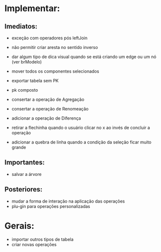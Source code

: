 # Implementar:

## Imediatos: 

- exceção com operadores pós leftJoin
- não permitir criar aresta no sentido inverso
- dar algum tipo de dica visual quando se está criando um edge ou um nó (ver brModelo)
- mover todos os componentes selecionados 

- exportar tabela sem PK
- pk composto
- consertar a operação de Agregação
- consertar a operação de Renomeação
- adicionar a operação de Diferença
- retirar a flechinha quando o usuário clicar no x ao invés de concluir a operação
- adicionar a quebra de linha quando a condição da seleção ficar muito grande

## Importantes:

- salvar a árvore

## Posteriores:

- mudar a forma de interação na aplicação das operações 
- plu-gin para operações personalizadas

# Gerais:

- importar outros tipos de tabela
- criar novas operações
